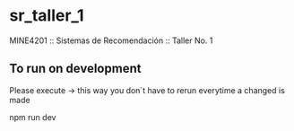 # sr_taller_1
MINE4201 :: Sistemas de Recomendación :: Taller No. 1

## To run on development

Please execute  -> this way you don´t have to rerun everytime a changed is made

npm run dev
